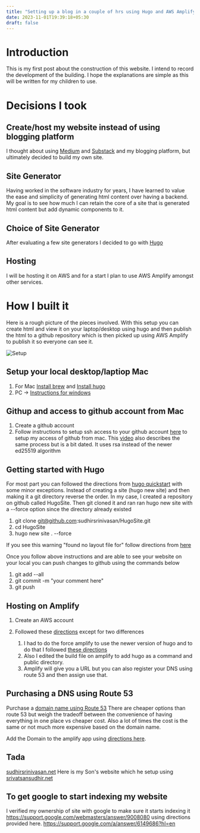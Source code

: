 ```yaml
---
title: "Setting up a blog in a couple of hrs using Hugo and AWS Amplify"
date: 2023-11-01T19:39:18+05:30
draft: false
---
```


# Introduction

This is my first post about the construction of this website. I intend to record the development of the building. I hope the explanations are simple as this will be written for my children to use.  

# Decisions I took
## Create/host my website instead of using blogging platform
I thought about using   [Medium](https://medium.com/) and [Substack](https://substack.com/) and my blogging platform, but ultimately decided to build my own site.  
<!--- TODO - Potential Post here --->

## Site Generator
Having worked  in the software industry for years,  I have learned to value the ease and simplicity of generating html content over having a backend. My goal is to see how much I can retain the core of a site that is generated html content but add dynamic components to it. 
<!--- TODO - Potential Post here --->

## Choice of Site Generator
After evaluating a few site generators I decided to go with [Hugo](https://gohugo.io) 
<!--- TODO - Potential Post here --->

## Hosting 
I will be hosting it on AWS and for a start I plan to use AWS Amplify amongst other services.  
<!--- TODO - Potential link to About here --->


# How I built it 
Here is a rough picture of the pieces involved. With this setup you can create html and view it on your laptop/desktop using hugo and then publish the html to a github repository which is then picked up using AWS Amplify to publish it so everyone can see it. 

![Setup](/HugoMacSetup.svg)



## Setup your local desktop/laptiop Mac
1. For Mac  [Install brew](https://brew.sh/) and [Install hugo](https://gohugo.io/installation/) 
1. PC ->  [Instructions for windows](https://www.techielass.com/how-to-install-hugo-on-windows-10/)



## Githup and access to github account from Mac
1. Create a github account
1. Follow instructions to setup ssh access to your github account [here](https://docs.github.com/en/authentication/connecting-to-github-with-ssh/generating-a-new-ssh-key-and-adding-it-to-the-ssh-agent) to setup my access of github from mac. This [video](https://www.youtube.com/watch?v=jkXIzjiF72g&list=PL7slAxcLWlcAqykFVFaBj_B2HEoJ4E1TH&index=2) also describes the same process but is a bit dated. It uses rsa instead of the newer ed25519 algorithm


## Getting started with Hugo 
For most part you can followed the directions from [hugo quickstart](https://gohugo.io/getting-started/quick-start/) with some minor exceptions. Instead of creating a site (hugo new site)  and then making it a git directory  reverse the order.  In my case, I created a repository on github called HugoSite. Then git cloned it and ran ran hugo new site with a --force option since the directory already existed

1. git clone git@github.com:sudhirsrinivasan/HugoSite.git
1. cd HugoSite
1. hugo new site . --force 


 If you see this warning "found no layout file for" follow directions from [here](https://stackoverflow.com/questions/60269683/how-to-fix-the-error-found-no-layout-file-for-html-for-page-in-hugo-cms)

Once you follow above instructions and are able to see your website on your local you can push changes to github using the commands below 
1. git add --all
1. git commit -m "your comment here"
1. git push 


## Hosting on Amplify
1. Create an AWS account 
1. Followed these [directions](https://gohugo.io/hosting-and-deployment/hosting-on-aws-amplify/) except for two differences  

    1. I had to do the force amplify  to use the newer version of hugo and to do that I followed [these directions](https://gohugo.io/hosting-and-deployment/hosting-on-aws-amplify/#using-a-newer-version-of-hugo) 
    1. Also I edited the build file on amplify to add hugo as a command and public directory. 
    1. Amplify will give you a URL but you can also register your DNS using route 53 and then assign use that. 

## Purchasing a DNS using Route 53 
Purchase a [domain name using Route 53](https://docs.aws.amazon.com/Route53/latest/DeveloperGuide/domain-register.html) 
There are cheaper options than route 53 but weigh the tradeoff between the convenience of having everything in one place vs cheaper cost. Also a lot of times the cost is the same or not much more expensive based on the domain name. 

Add the Domain to the amplify app using [directions here](https://docs.aws.amazon.com/amplify/latest/userguide/to-add-a-custom-domain-managed-by-amazon-route-53.html).


## Tada

[sudhirsrinivasan.net](http://sudhirsrinivasan.net)
Here is my Son's website which he setup using  [srivatsansudhir.net](http://srivatsansudhir.com)

## To get google to start indexing my website

I verified my ownership of site with google to make sure it starts indexing it  https://support.google.com/webmasters/answer/9008080
using directions provided here.
https://support.google.com/a/answer/6149686?hl=en













